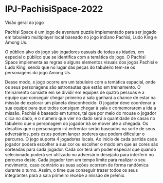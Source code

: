 # IPJ-PachisiSpace-2022

Visão geral do jogo

Pachisi Space é um jogo de aventura puzzle implementado para ser jogado em tabuleiro multiplayer local baseado no jogo indiano Pachisi, Ludo King e Among Us. 

O público alvo do jogo são jogadores casuais de todas as idades, em especial o público que se identifica com a temática do jogo.
O Pachisi Space implementa as regras e alguns elementos visuais dos jogos Pachisi e Ludo King, sendo que no lugar das peças do tabuleiro tem-se os 
personagens do jogo Among Us.

Desse modo, o jogo ocorre em um tabuleiro com a temática espacial, onde os seus personagens são astronautas que estão em treinamento. O treinamento consiste em se 
dividir em equipes de quatro pessoas e a equipe que conseguir chegar primeiro à sala ganhará a chance de estar na missão de explorar um planeta desconhecido. O jogador 
deve coordenar a sua equipe para que todos consigam chegar à sala e comemorarem a ida a missão.
Pachisi é baseado em turnos, tal que por meio do mouse o jogador clica no dado, e o número que vier no dado será a quantidade de casas no tabuleiro que o personagem 
do jogador irá se mover até a chegada. Os desafios que o personagem irá enfrentar serão baseados na sorte de seus adversários, pois estes podem lançar poderes que 
podem dificultar o percurso. 
O jogo suporta 4 jogadores locais. Ao início de cada partida cada jogador poderá escolher a sua cor ou escolher o modo em que as cores são sorteadas para cada jogador. 
Cada cor terá um poder especial que quando selecionado poderá ser utilizado no adversário desejado para interferir no percurso deste. Cada jogador tem um tempo limite 
para realizar o seu movimento, caso contrário as suas ações ocorrem de forma randômica durante o turno. Assim, o time que conseguir trazer todos os seus integrantes 
para a sala primeiro recebe a missão de prêmio.
